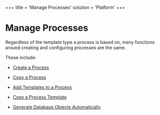 +++
title = 'Manage Processes'
solution = 'Platform'
+++

# Manage Processes

Regardless of the template type a process is based on, many functions
around creating and configuring processes are the same.

These include:

  - [Create a Process](Create_a_Process)

  - [Copy a Process](Copy_a_Process)

  - [Add Templates to a Process](Add_Templates_to_a_Process)

  - [Copy a Process Template](Copy_a_Process_Template)

  - [Generate Database Objects
    Automatically](Generate_Database_Objects_Automatically)
